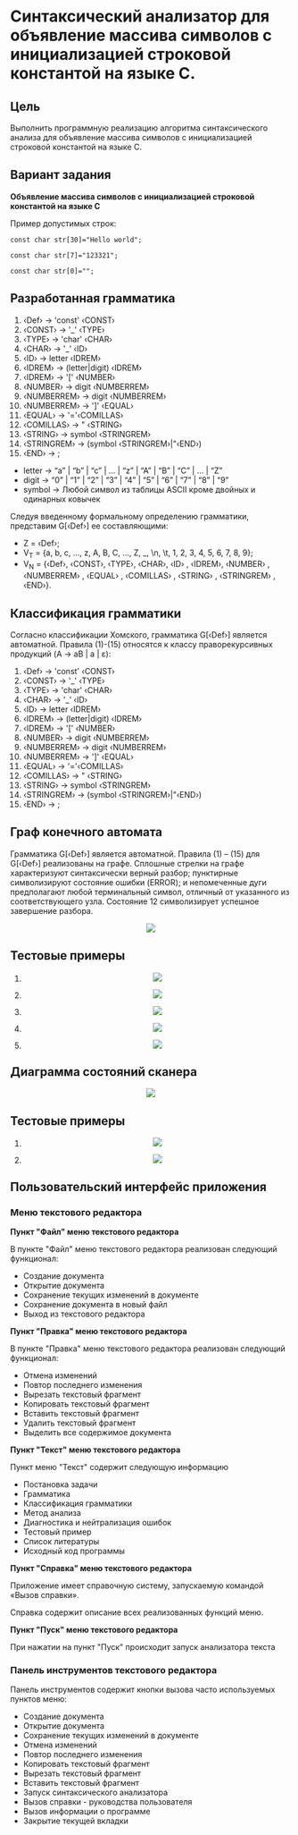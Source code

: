 # Синтаксический анализатор для объявление массива символов с инициализацией строковой константой на языке С.

## Цель

Выполнить программную реализацию алгоритма синтаксического анализа для объявление массива символов с инициализацией строковой константой на языке С.

## Вариант задания
**Объявление массива символов с инициализацией строковой константой на языке С**

Пример допустимых строк:
```
const char str[30]="Hello world";

const char str[7]="123321";

const char str[0]="";
```

## Разработанная грамматика

1. ‹Def› → 'const' ‹CONST›
1. ‹CONST› → '_' ‹TYPE›
1. ‹TYPE› → 'char' ‹CHAR›
1. ‹CHAR› → '_' ‹ID›
1. ‹ID› → letter ‹IDREM›
1. ‹IDREM› → (letter|digit) ‹IDREM›
1. ‹IDREM› → '[' ‹NUMBER›
1. ‹NUMBER› → digit ‹NUMBERREM›
1. ‹NUMBERREM› → digit ‹NUMBERREM›
1. ‹NUMBERREM› → ']' ‹EQUAL›
1. ‹EQUAL› → '='‹COMILLAS›
1. ‹COMILLAS› → " ‹STRING›
1. ‹STRING› → symbol ‹STRINGREM›
1. ‹STRINGREM› → (symbol ‹STRINGREM›|"‹END›)
1. ‹END› → ;
- letter → “a” | “b” | “c” | ... | “z” | “A” | “B” | “C” | ... | “Z”
- digit → “0” | “1” | “2” | “3” | “4” | “5” | “6” | “7” | “8” | “9”
- symbol -> Любой символ из таблицы ASCII кроме двойных и одинарных ковычек

Следуя введенному формальному определению грамматики, представим G[‹Def›] ее составляющими:
- Z = ‹Def›;
- V<sub>T</sub> = {a, b, c, ..., z, A, B, C, ..., Z, _, \n, \t, 1, 2, 3, 4, 5, 6, 7, 8, 9};
- V<sub>N</sub> = {‹Def›, ‹CONST›, ‹TYPE›, ‹CHAR›, ‹ID› , ‹IDREM›, ‹NUMBER› , ‹NUMBERREM› , ‹EQUAL› , ‹COMILLAS› , ‹STRING› , ‹STRINGREM› , ‹END›}.


## Классификация грамматики

Согласно классификации Хомского, грамматика G[‹Def›] является автоматной. 
Правила (1)-(15) относятся к классу праворекурсивных продукций (A → aB | a | ε):

1. ‹Def› → 'const' ‹CONST›
1. ‹CONST› → '_' ‹TYPE›
1. ‹TYPE› → 'char' ‹CHAR›
1. ‹CHAR› → '_' ‹ID›
1. ‹ID› → letter ‹IDREM›
1. ‹IDREM› → (letter|digit) ‹IDREM›
1. ‹IDREM› → '[' ‹NUMBER›
1. ‹NUMBER› → digit ‹NUMBERREM›
1. ‹NUMBERREM› → digit ‹NUMBERREM›
1. ‹NUMBERREM› → ']' ‹EQUAL›
1. ‹EQUAL› → '='‹COMILLAS›
1. ‹COMILLAS› → " ‹STRING›
1. ‹STRING› → symbol ‹STRINGREM›
1. ‹STRINGREM› → (symbol ‹STRINGREM›|"‹END›)
1. ‹END› → ;

## Граф конечного автомата

Грамматика G[‹Def›] является автоматной.
Правила (1) – (15) для G[‹Def›] реализованы на графе.
Сплошные стрелки на графе характеризуют синтаксически верный разбор; пунктирные символизируют состояние ошибки (ERROR); и непомеченные дуги предполагают любой терминальный символ, отличный от указанного из соответствующего узла.
Состояние 12 символизирует успешное завершение разбора.

<p align="center"><img src="images/Parser.drawio.png"></p>

## Тестовые примеры

1. <p align="center"><img src="images/testpp1.png"></p>
1. <p align="center"><img src="images/testpp2.png"></p>
1. <p align="center"><img src="images/testpp3.png"></p>
1. <p align="center"><img src="images/testpp4.png"></p>
1. <p align="center"><img src="images/testpp5.png"></p>

## Диаграмма состояний сканера

<p align="center"><img src="images/diagram.png"></p>

## Тестовые примеры

1. <p align="center"><img src="images/test1.png"></p>
2. <p align="center"><img src="images/test2.png"></p>

## Пользовательский интерфейс приложения
### Меню текстового редактора

**Пункт "Файл" меню текстового редактора**

В пункте "Файл" меню текстового редактора реализован следующий
функционал:
- Создание документа
- Открытие документа
- Сохранение текущих изменений в документе
- Сохранение документа в новый файл
- Выход из текстового редактора



**Пункт "Правка" меню текстового редактора**

В пункте "Правка" меню текстового редактора реализован следующий
функционал:
- Отмена изменений
- Повтор последнего изменения
- Вырезать текстовый фрагмент
- Копировать текстовый фрагмент
- Вставить текстовый фрагмент
- Удалить текстовый фрагмент
- Выделить все содержимое документа



**Пункт "Текст" меню текстового редактора**

Пункт меню "Текст" содержит следующую информацию 
- Постановка задачи
- Грамматика
- Классификация грамматики
- Метод анализа
- Диагностика и нейтрализация ошибок
- Тестовый пример
- Список литературы
- Исходный код программы



**Пункт "Справка" меню текстового редактора**

Приложение имеет справочную систему, запускаемую командой «Вызов справки».

Справка содержит описание всех реализованных функций меню.



**Пункт "Пуск" меню текстового редактора**

При нажатии на пункт "Пуск" происходит запуск анализатора текста

### Панель инструментов текстового редактора

Панель инструментов содержит кнопки вызова часто используемых пунктов меню:
- Создание документа
- Открытие документа
- Сохранение текущих изменений в документе
- Отмена изменений
- Повтор последнего изменения
- Копировать текстовый фрагмент
- Вырезать текстовый фрагмент
- Вставить текстовый фрагмент
- Запуск синтаксического анализатора
- Вызов справки - руководства пользователя
- Вызов информации о программе
- Закрытие текущей вкладки
